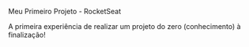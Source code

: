 Meu Primeiro Projeto - RocketSeat

A primeira experiência de realizar um projeto do zero (conhecimento) à finalização!
